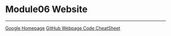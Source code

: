 # Module06 Website
---
[Google Homepage](https://www.google.com "Google's Homepage")
[GitHub Webpage Code CheatSheet](https://github.com/adam-p/markdownhere/wiki/Markdown-Cheatsheet)
